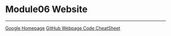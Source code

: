 # Module06 Website
---
[Google Homepage](https://www.google.com "Google's Homepage")
[GitHub Webpage Code CheatSheet](https://github.com/adam-p/markdownhere/wiki/Markdown-Cheatsheet)
